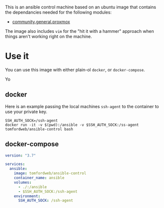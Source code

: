 This is an ansible control machine based on an ubuntu image that contains the dependancies needed for the following modules:

* [community.general.proxmox](https://docs.ansible.com/ansible/latest/collections/community/general/proxmox_module.html) 

The image also includes `vim` for the "hit it with a hammer" approach when things aren't working right on the machine.

# Use it
You can use this image with either plain-ol `docker`, or `docker-compose`.

Yo

## docker
Here is an example passing the local machines `ssh-agent` to the container to use your private key.
```
SSH_AUTH_SOCK=/ssh-agent
docker run -it -v $(pwd):/ansible -v $SSH_AUTH_SOCK:/ss-agent tomfordweb/ansible-control bash
```

## docker-compose

```yml
version: "3.7"

services: 
  ansible:
    image: tomfordweb/ansible-control
    container_name: ansible
    volumes:
      - ./:/ansible
      - $SSH_AUTH_SOCK:/ssh-agent
    environment:
      SSH_AUTH_SOCK: /ssh-agent
```

